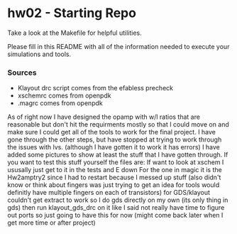 # hw02 - Starting Repo

Take a look at the Makefile for helpful utilities.

Please fill in this README with all of the information needed to execute your simulations and tools.

### Sources
- Klayout drc script comes from the efabless precheck
- xschemrc comes from openpdk
- .magrc comes from openpdk

As of right now I have designed the opamp with w/l ratios that are reasonable but don't hit the requirments mostly so that I could move on and make sure I could get
all of the tools to work for the final project. I have gone through the other steps, but have stopped at trying to work through the issues with lvs. (although I have gotten it to work it has errors) I have added some pictures to show at least the stuff that I have gotten through. If you want to test this stuff yourself the files are:
If want to look at xschem I ususally just get to it in the tests and E down
For the one in magic it is the Hw2amptry2 since I had to restart because I messed up stuff
(also didn't know or think about fingers was just trying to get an idea for tools would definitly have multiple fingers on each of transistors)
for GDS/klayout couldn't get extract to work so I do gds directly on my own (its only thing in gds) then run klayout_gds_drc on it
like I said not really have time to figure out ports so just going to have this for now (might come back later when I get more time or after project)